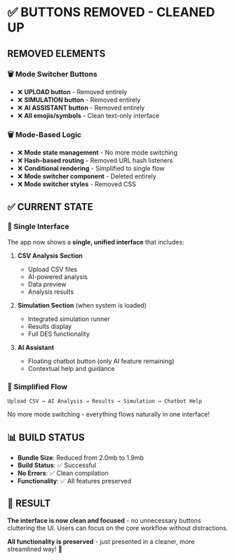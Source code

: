 # ✅ BUTTONS REMOVED - CLEANED UP

## **REMOVED ELEMENTS**

### **🗑️ Mode Switcher Buttons**
- ❌ **UPLOAD button** - Removed entirely
- ❌ **SIMULATION button** - Removed entirely
- ❌ **AI ASSISTANT button** - Removed entirely
- ❌ **All emojis/symbols** - Clean text-only interface

### **🗑️ Mode-Based Logic**
- ❌ **Mode state management** - No more mode switching
- ❌ **Hash-based routing** - Removed URL hash listeners
- ❌ **Conditional rendering** - Simplified to single flow
- ❌ **Mode switcher component** - Deleted entirely
- ❌ **Mode switcher styles** - Removed CSS

## **✅ CURRENT STATE**

### **📱 Single Interface**
The app now shows a **single, unified interface** that includes:

1. **CSV Analysis Section**
   - Upload CSV files
   - AI-powered analysis
   - Data preview
   - Analysis results

2. **Simulation Section** (when system is loaded)
   - Integrated simulation runner
   - Results display
   - Full DES functionality

3. **AI Assistant**
   - Floating chatbot button (only AI feature remaining)
   - Contextual help and guidance

### **🔄 Simplified Flow**
```
Upload CSV → AI Analysis → Results → Simulation → Chatbot Help
```

No more mode switching - everything flows naturally in one interface!

## **📊 BUILD STATUS**

- **Bundle Size**: Reduced from 2.0mb to 1.9mb
- **Build Status**: ✅ Successful
- **No Errors**: ✅ Clean compilation
- **Functionality**: ✅ All features preserved

## **🎯 RESULT**

**The interface is now clean and focused** - no unnecessary buttons cluttering the UI. Users can focus on the core workflow without distractions.

**All functionality is preserved** - just presented in a cleaner, more streamlined way! 🚀
